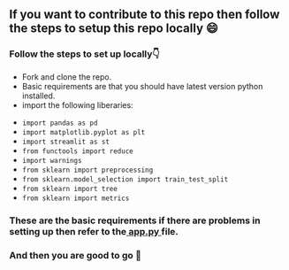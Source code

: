 <h2> If you want to contribute to this repo then follow the steps to setup this repo locally 😄<h3>
<h3>Follow the steps to set up locally👇 </h3>
  <ul><li>Fork and clone the repo.</li>
    <li>Basic requirements are that you should have latest version python installed.</li>
    <li>import the following liberaries:</li></ul>
  
  * `import pandas as pd `
  * `import matplotlib.pyplot as plt`
  * `import streamlit as st`
  * `from functools import reduce`
  * `import warnings`
  * `from sklearn import preprocessing`
  * `from sklearn.model_selection import train_test_split`
  * `from sklearn import tree` 
  * `from sklearn import metrics`
  
<h3>These are the basic requirements if there are problems in setting up then refer to the<a href=https://github.com/herkura/student-recommender-system/blob/master/app.py> app.py </a> file.</h3>
 <h3> And then you are good to go 🚀</h3>

     
  
